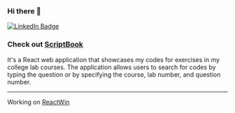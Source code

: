 ### Hi there 👋

<!--
**Anay1440/Anay1440** is a ✨ _special_ ✨ repository because its `README.md` (this file) appears on your GitHub profile.

Here are some ideas to get you started:

- 🔭 I’m currently working on ...
- 🌱 I’m currently learning ...
- 👯 I’m looking to collaborate on ...
- 🤔 I’m looking for help with ...
- 💬 Ask me about ...
- 📫 How to reach me: ...
- 😄 Pronouns: ...
- ⚡ Fun fact: ...
-->

<div id="header" align="left">
  <!-- <img src="https://avatars.githubusercontent.com/u/37909590?s=400&u=ddb3b489d4fd35a31fe5ab62a1afb3204c3ee45e&v=4" width=100px /> -->
  <div id="badges">
    <a href="https://www.linkedin.com/in/anaypatil/">
      <img src="https://img.shields.io/badge/LinkedIn-blue?style=for-the-badge&logo=linkedin&logoColor=white" alt="LinkedIn Badge"/>
    </a>
  </div>
</div>

### Check out <a href="https://scriptbook.web.app/home">ScriptBook</a>
<div align="left">
It's a React web application that showcases my codes for exercises in my college lab courses. The application allows users to search for codes by typing the question or by specifying the course, lab number, and question number.
</div>
<hr />
Working on <a href="https://anay1440.github.io/reactwin/">ReactWin</a>

